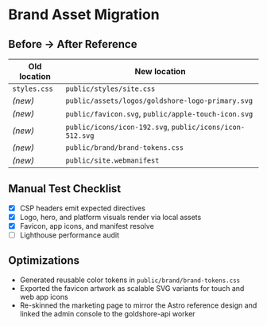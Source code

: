 # Brand Asset Migration

## Before → After Reference

| Old location | New location |
| --- | --- |
| `styles.css` | `public/styles/site.css` |
| _(new)_ | `public/assets/logos/goldshore-logo-primary.svg` |
| _(new)_ | `public/favicon.svg`, `public/apple-touch-icon.svg` |
| _(new)_ | `public/icons/icon-192.svg`, `public/icons/icon-512.svg` |
| _(new)_ | `public/brand/brand-tokens.css` |
| _(new)_ | `public/site.webmanifest` |

## Manual Test Checklist

- [x] CSP headers emit expected directives
- [x] Logo, hero, and platform visuals render via local assets
- [x] Favicon, app icons, and manifest resolve
- [ ] Lighthouse performance audit

## Optimizations

- Generated reusable color tokens in `public/brand/brand-tokens.css`
- Exported the favicon artwork as scalable SVG variants for touch and web app icons
- Re-skinned the marketing page to mirror the Astro reference design and linked the admin console to the goldshore-api worker
